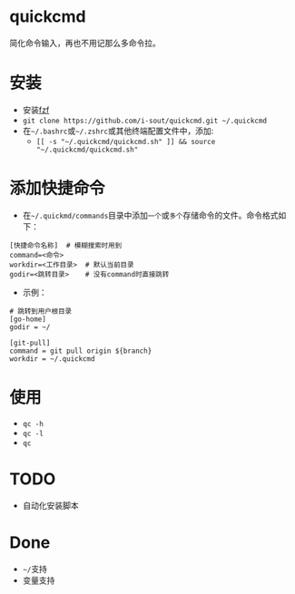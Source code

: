 # quickcmd
简化命令输入，再也不用记那么多命令拉。

# 安装
* 安装[fzf](https://github.com/junegunn/fzf)
* `git clone https://github.com/i-sout/quickcmd.git ~/.quickcmd`
* 在`~/.bashrc`或`~/.zshrc`或其他终端配置文件中，添加:
  * `[[ -s "~/.quickcmd/quickcmd.sh" ]] && source "~/.quickcmd/quickcmd.sh"`

# 添加快捷命令
* 在`~/.quickmd/commands`目录中添加`一个`或`多个`存储命令的文件。命令格式如下：
```shell
[快捷命令名称]  # 模糊搜索时用到
command=<命令>
workdir=<工作目录>  # 默认当前目录
godir=<跳转目录>    # 没有command时直接跳转
```
* 示例：
```
# 跳转到用户根目录
[go-home]
godir = ~/

[git-pull]
command = git pull origin ${branch}
workdir = ~/.quickcmd
```

# 使用
* `qc -h`
* `qc -l`
* `qc`

# TODO
* 自动化安装脚本

# Done
* `~/`支持
* 变量支持
